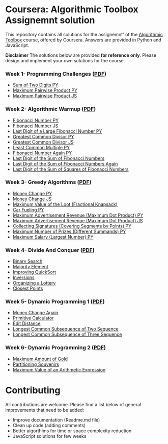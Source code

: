 # Coursera: Algorithmic Toolbox Assignemnt solution
This repository contains all solutions for the assignemnt' of the  [Algorithmic Toolbox](https://www.coursera.org/learn/algorithmic-toolbox) course, offered by Coursera. Answers are provided in Python and JavaScript.

**Disclaimer** The solutions below are provided **for reference only**. Please design and implement your own solutions for the course.

### Week 1- Programming Challenges ([PDF](/week1_programming_challenges/week1_programming_challenges.pdf))

- [Sum of Two Digits PY](/week1_programming_challenges/1_sum_of_two_digits/APlusB.py)
- [Maximum Pairwise Product PY](/week1_programming_challenges/2_maximum_pairwise_product/max_pairwise_product.py)
- [Maximum Pairwise Product JS](/week1_programming_challenges/2_maximum_pairwise_product/max_pairwise_product.js)


### Week 2- Algorithmic Warmup ([PDF](/week1_programming_challenges/week2_algorithmic_warmup.pdf))

- [Fibonacci Number PY](/week2_algorithmic_warmup/1_fibonacci_number/fibonacci.py)
- [Fibonacci Number JS](/week2_algorithmic_warmup/1_fibonacci_number/fibonacci.js)
- [Last Digit of a Large Fibonacci Number PY](/week2_algorithmic_warmup/2_last_digit_of_fibonacci_number/fibonacci_last_digit.py)
- [Greatest Common Divisor PY](/week2_algorithmic_warmup/3_greatest_common_divisor/gcd.py)
- [Greatest Common Divisor JS](/week2_algorithmic_warmup/3_greatest_common_divisor/gcd.js)
- [Least Common Multiple PY](/week2_algorithmic_warmup/4_least_common_multiple/lcm.py)
- [Fibonacci Number Again PY](/week2_algorithmic_warmup/5_fibonacci_number_again/fibonacci_huge.py)
- [Last Digit of the Sum of Fibonacci Numbers](/)
- [Last Digit of the Sum of Fibonacci Numbers Again](/)
- [Last Digit of the Sum of Squares of Fibonacci Numbers](/)


### Week 3- Greedy Algorithms ([PDF](/week1_programming_challenges/week3_greedy_algorithms.pdf))

- [Money Change PY](/week3_greedy_algorithms/1_money_change/change.py)
- [Money Change JS](/week3_greedy_algorithms/1_money_change/change.js)
- [Maximum Value of the Loot (Fractional Knapsack)](/assignment%20solutions/3.2%20maxloot.py)
- [Car Fueling PY](/week3_greedy_algorithms/3_car_fueling/car_fueling.py)
- [Maximum Advertisement Revenue (Maximum Dot Product) PY](/week3_greedy_algorithms/4_maximum_advertisement_revenue/dot_product.py)
- [Maximum Advertisement Revenue (Maximum Dot Product) JS](/week3_greedy_algorithms/4_maximum_advertisement_revenue/dot_product.js)
- [Collecting Signatures (Covering Segments by Points) PY](/week3_greedy_algorithms/5_collecting_signatures/covering_segments.py)
- [Maximum Number of Prizes (Different Summands) PY](/week3_greedy_algorithms/6_maximum_number_of_prizes/different_summands.py)
- [Maximum Salary (Largest Number) PY](/week3_greedy_algorithms/7_maximum_salary/largest_number.py)


### Week 4- Divide And Conquer ([PDF](/week1_programming_challenges/week4_divide_and_conquer.pdf))

- [Binary Search]()
- [Majority Element]()
- [Improving QuickSort]()
- [Inversions]()
- [Organizing a Lottery]()
- [Closest Points]()


### Week 5- Dynamic Programming 1 ([PDF](/week1_programming_challenges/week5_dynamic_programming1.pdf))

- [Money Change Again]()
- [Primitive Calculator]()
- [Edit Distance]()
- [Longest Common Subsequence of Two Sequence]()
- [Longest Common Subsequence of Three Sequence]()


### Week 6- Dynamic Programming 2 ([PDF](/week1_programming_challenges/week6_dynamic_programming2.pdf))

- [Maximum Amount of Gold]()
- [Partitioning Souvenirs]()
- [Maximum Value of an Arithmetic Expression]()


# Contributing

All contributions are welcome. Please find a list below of general improvements that need to be added:
- Improve documentation (Readme.md file)
- Clean up code (adding comments)
- Better algorthims for time or space complexity reduction
- JavaScript solutions for few weeks


